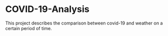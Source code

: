 # COVID-19-Analysis
 This project describes the comparison between covid-19 and weather on a certain period of time.
